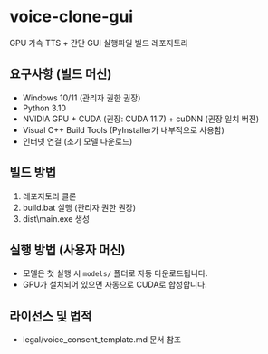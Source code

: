 # voice-clone-gui
GPU 가속 TTS + 간단 GUI 실행파일 빌드 레포지토리

## 요구사항 (빌드 머신)
- Windows 10/11 (관리자 권한 권장)
- Python 3.10
- NVIDIA GPU + CUDA (권장: CUDA 11.7) + cuDNN (권장 일치 버전)
- Visual C++ Build Tools (PyInstaller가 내부적으로 사용함)
- 인터넷 연결 (초기 모델 다운로드)

## 빌드 방법
1. 레포지토리 클론
2. build.bat 실행 (관리자 권한 권장)
3. dist\main.exe 생성

## 실행 방법 (사용자 머신)
- 모델은 첫 실행 시 `models/` 폴더로 자동 다운로드됩니다.
- GPU가 설치되어 있으면 자동으로 CUDA로 합성합니다.

## 라이선스 및 법적
- legal/voice_consent_template.md 문서 참조
